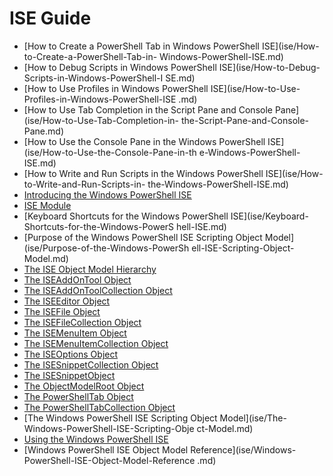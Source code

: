 # ISE Guide

-  [How to Create a PowerShell Tab in Windows PowerShell ISE](ise/How-to-Create-a-PowerShell-Tab-in-
Windows-PowerShell-ISE.md)
-  [How to Debug Scripts in Windows PowerShell ISE](ise/How-to-Debug-Scripts-in-Windows-PowerShell-I
SE.md)
-  [How to Use Profiles in Windows PowerShell ISE](ise/How-to-Use-Profiles-in-Windows-PowerShell-ISE
.md)
-  [How to Use Tab Completion in the Script Pane and Console Pane](ise/How-to-Use-Tab-Completion-in-
the-Script-Pane-and-Console-Pane.md)
-  [How to Use the Console Pane in the Windows PowerShell ISE](ise/How-to-Use-the-Console-Pane-in-th
e-Windows-PowerShell-ISE.md)
-  [How to Write and Run Scripts in the Windows PowerShell ISE](ise/How-to-Write-and-Run-Scripts-in-
the-Windows-PowerShell-ISE.md)
-  [Introducing the Windows PowerShell ISE](ise/Introducing-the-Windows-PowerShell-ISE.md)
-  [ISE Module](ise/ISE-Module.md)
-  [Keyboard Shortcuts for the Windows PowerShell ISE](ise/Keyboard-Shortcuts-for-the-Windows-PowerS
hell-ISE.md)
-  [Purpose of the Windows PowerShell ISE Scripting Object Model](ise/Purpose-of-the-Windows-PowerSh
ell-ISE-Scripting-Object-Model.md)
-  [The ISE Object Model Hierarchy](ise/The-ISE-Object-Model-Hierarchy.md)
-  [The ISEAddOnTool Object](ise/The-ISEAddOnTool-Object.md)
-  [The ISEAddOnToolCollection Object](ise/The-ISEAddOnToolCollection-Object.md)
-  [The ISEEditor Object](ise/The-ISEEditor-Object.md)
-  [The ISEFile Object](ise/The-ISEFile-Object.md)
-  [The ISEFileCollection Object](ise/The-ISEFileCollection-Object.md)
-  [The ISEMenuItem Object](ise/The-ISEMenuItem-Object.md)
-  [The ISEMenuItemCollection Object](ise/The-ISEMenuItemCollection-Object.md)
-  [The ISEOptions Object](ise/The-ISEOptions-Object.md)
-  [The ISESnippetCollection Object](ise/The-ISESnippetCollection-Object.md)
-  [The ISESnippetObject](ise/The-ISESnippetObject.md)
-  [The ObjectModelRoot Object](ise/The-ObjectModelRoot-Object.md)
-  [The PowerShellTab Object](ise/The-PowerShellTab-Object.md)
-  [The PowerShellTabCollection Object](ise/The-PowerShellTabCollection-Object.md)
-  [The Windows PowerShell ISE Scripting Object Model](ise/The-Windows-PowerShell-ISE-Scripting-Obje
ct-Model.md)
-  [Using the Windows PowerShell ISE](ise/Using-the-Windows-PowerShell-ISE.md)
-  [Windows PowerShell ISE Object Model Reference](ise/Windows-PowerShell-ISE-Object-Model-Reference
.md)
